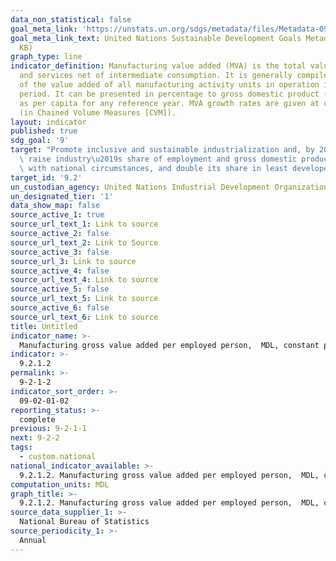 ```yaml
---
data_non_statistical: false
goal_meta_link: 'https://unstats.un.org/sdgs/metadata/files/Metadata-09-02-01.pdf '
goal_meta_link_text: United Nations Sustainable Development Goals Metadata (PDF 217
  KB)
graph_type: line
indicator_definition: Manufacturing value added (MVA) is the total value of goods
  and services net of intermediate consumption. It is generally compiled as the sum
  of the value added of all manufacturing activity units in operation in the reference
  period. It can be presented in percentage to gross domestic product (GDP) as well
  as per capita for any reference year. MVA growth rates are given at constant prices
  (in Chained Volume Measures [CVM]).
layout: indicator
published: true
sdg_goal: '9'
target: "Promote inclusive and sustainable industrialization and, by 2030, significantly\
  \ raise industry\u2019s share of employment and gross domestic product, in line\
  \ with national circumstances, and double its share in least developed countries"
target_id: '9.2'
un_custodian_agency: United Nations Industrial Development Organization (UNIDO)
un_designated_tier: '1'
data_show_map: false
source_active_1: true
source_url_text_1: Link to source
source_active_2: false
source_url_text_2: Link to Source
source_active_3: false
source_url_3: Link to source
source_active_4: false
source_url_text_4: Link to source
source_active_5: false
source_url_text_5: Link to source
source_active_6: false
source_url_text_6: Link to source
title: Untitled
indicator_name: >-
  Manufacturing gross value added per employed person,  MDL, constant prices
indicator: >-
  9.2.1.2
permalink: >-
  9-2-1-2
indicator_sort_order: >-
  09-02-01-02
reporting_status: >-
  complete
previous: 9-2-1-1
next: 9-2-2
tags:
  - custom.national
national_indicator_available: >-
  9.2.1.2. Manufacturing gross value added per employed person,  MDL, constant prices
computation_units: MDL
graph_title: >-
  9.2.1.2. Manufacturing gross value added per employed person,  MDL, constant prices
source_data_supplier_1: >-
  National Bureau of Statistics
source_periodicity_1: >-
  Annual
---
```

